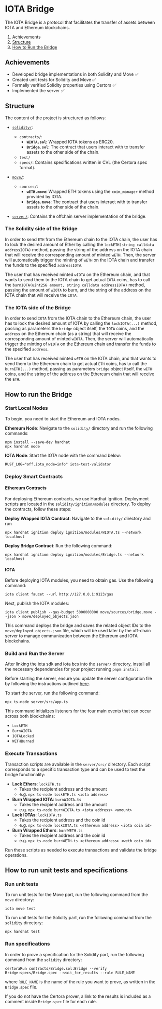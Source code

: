 # IOTA Bridge

The IOTA Bridge is a protocol that facilitates the transfer of assets between IOTA and Ethereum blockchains.

1. [Achievements](#achievements)
1. [Structure](#structure)
1. [How to Run the Bridge](#how-to-run-the-bridge)

## Achievements

- Developed bridge implementations in both Solidity and Move :white_check_mark:
- Created unit tests for Solidity and Move :white_check_mark:
- Formally verified Solidity properties using Certora :white_check_mark:
- Implemented the server :white_check_mark:

## Structure

The content of the project is structured as follows:

- [`solidity/`](solidity/):
  - `contracts/`:
    - **`WIOTA.sol`**: Wrapped IOTA tokens as ERC20.
    - **`Bridge.sol`**: The contract that users interact with to transfer assets to the other side of the chain.
  - `test/`
  - `specs/`: Contains specifications written in CVL (the Certora spec format).

- [`move/`](move/):
  - `sources/`:
    - **`wETH.move`**: Wrapped ETH tokens using the `coin_manager` method provided by IOTA.
    - **`bridge.move`**: The contract that users interact with to transfer assets to the other side of the chain.

- [`server/`](server/): Contains the offchain server implementation of the bridge.


### The Solidity side of the Bridge 

In order to send ```ETH``` from the Ethereum chain to the IOTA chain, the user has to lock the desired amount of Ether by calling the ```lockETH(string calldata addressIOTA)``` method, passing the string of the address on the IOTA chain that will receive the corresponding amount of minted ```wETH```. Then, the server will automatically trigger the minting of ```wETH``` on the IOTA chain and transfer the funds to the specified ```addressIOTA```.

The user that has received minted ```wIOTA``` on the Ethereum chain, and that wants to send them to the IOTA chain to get actual ```IOTA``` coins, has to call the ```burnIOTA(uint256 amount, string calldata addressIOTA)``` method, passing the amount of ```wIOTA``` to burn, and the string of the address on the IOTA chain that will receive the  ```IOTA```.


### The IOTA side of the Bridge 

In order to send ```IOTA``` from the IOTA chain to the Ethereum chain, the user has to lock the desired amount of IOTA by calling the ```lockIOTA(...)``` method, passing as parameters the ```bridge``` object itself, the ```IOTA``` coins, and the ```address``` on the Ethereum chain (as a string) that will receive the corresponding amount of minted ```wIOTA```. Then, the server will automatically trigger the minting of ```wIOTA``` on the Ethereum chain and transfer the funds to the specified ```address```.

The user that has received minted ```wETH``` on the IOTA chain, and that wants to send them to the Ethereum chain to get actual ```ETH``` coins, has to call the ```burnETH(...)``` method, passing  as parameters ```bridge``` object itself, the ```wETH``` coins, and the string of the address on the Ethereum chain that will receive the ```ETH```.

## How to run the Bridge

### Start Local Nodes

To begin, you need to start the Ethereum and IOTA nodes.

**Ethereum Node**: Navigate to the `solidity/` directory and run the following commands:

```
npm install --save-dev hardhat
npx hardhat node
```

**IOTA Node**: Start the IOTA node with the command below:

```
RUST_LOG="off,iota_node=info" iota-test-validator
```

### Deploy Smart Contracts

#### Ethereum Contracts

For deploying Ethereum contracts, we use Hardhat Ignition. Deployment scripts are located in the `solidity/ignition/modules` directory. To deploy the contracts, follow these steps:

**Deploy Wrapped IOTA Contract**: Navigate to the `solidity/` directory and run
```
npx hardhat ignition deploy ignition/modules/WIOTA.ts --network localhost
```

**Deploy Bridge Contract**: Run the following command:

```
npx hardhat ignition deploy ignition/modules/Bridge.ts --network localhost
```

#### IOTA

Before deploying IOTA modules, you need to obtain gas. Use the following command:

```
iota client faucet --url http://127.0.0.1:9123/gas
```

Next, publish the IOTA modules:

```
iota client publish --gas-budget 5000000000 move/sources/bridge.move --json > move/deployed_objects.json
```

This command deploys the bridge and saves the related object IDs to the `move/deployed_objects.json` file, which will be used later by the off-chain server to manage communication between the Ethereum and IOTA blockchains.

### Build and Run the Server
After linking the iota sdk and iota bcs into the `server/` directory, install all the necessary dependencies for your project running `pnpm install`.

Before starting the server, ensure you update the server configuration file by following the instructions outlined [here](server/README.md#configuring-the-setup).

To start the server, run the following command:

```
npx ts-node server/src/app.ts
```

This command initializes listeners for the four main events that can occur across both blockchains:

- `LockETH`
- `BurnWIOTA`
- `IOTALocked`
- `WETHBurned`

### Execute Transactions

Transaction scripts are available in the `server/src/` directory. Each script corresponds to a specific transaction type and can be used to test the bridge functionality:

- **Lock Ethers**: `lockETH.ts`
  - Takes the recipient address and the amount
  - e.g. `npx ts-node lockETH.ts <iota address>`
- **Burn Wrapped IOTA**: `burnWIOTA.ts`
  - Takes the recipient address and the amount
  - e.g. `npx ts-node burnWIOTA.ts <iota address> <amount>`
- **Lock IOTAs**: `lockIOTA.ts`
  - Takes the recipient address and the coin id
  - e.g. `npx ts-node lockIOTA.ts <ethereum address> <iota coin id>`
- **Burn Wrapped Ethers**: `burnWETH.ts`
  - Takes the recipient address and the coin id
  - e.g. `npx ts-node burnWETH.ts <ethereum address> <weth coin id>`

Run these scripts as needed to execute transactions and validate the bridge operations.


## How to run unit tests and specifications

### Run unit tests
To run unit tests for the Move part, run the following command from the `move` directory:

```
iota move test
```

To run unit tests for the Solidity part, run the following command from the `solidity` directory: 

```
npx hardhat test
```

### Run specifications

In order to prove a specification for the Solidity part, run the following command from the ```solidity``` directory:

```certoraRun contracts/Bridge.sol:Bridge --verify Bridge:specs/Bridge.spec --wait_for_results --rule RULE_NAME```

where ```RULE_NAME``` is the name of the rule you want to prove, as written in the ```Bridge.spec``` file.

If you do not have the Certora prover, a link to the results is included as a comment inside ```Bridge.spec``` file for each rule.

